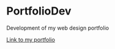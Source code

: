 # PortfolioDev
Development of my web design portfolio

[Link to my portfolio](https://www.lindseyljackson.com/)

